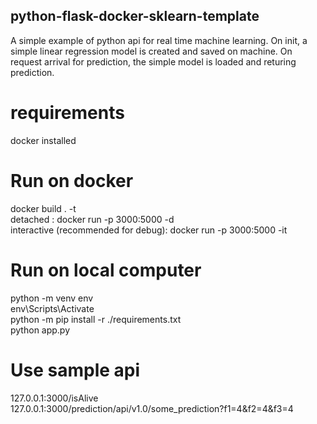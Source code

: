 ## python-flask-docker-sklearn-template
A simple example of python api for real time machine learning.
On init, a simple linear regression model is created and saved on machine. On request arrival for prediction, the simple model is loaded and returing prediction.

# requirements  
docker installed


# Run on docker  
docker build . -t <some tag name>  
detached : docker run -p 3000:5000 -d <some tag name>  
interactive (recommended for debug): docker run -p 3000:5000 -it <some tag name>  


# Run on local computer
python -m venv env  
env\Scripts\Activate  
python -m pip install -r ./requirements.txt  
python app.py  


# Use sample api  
127.0.0.1:3000/isAlive  
127.0.0.1:3000/prediction/api/v1.0/some_prediction?f1=4&f2=4&f3=4  
